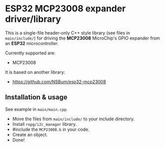 # ESP32 MCP23008 expander driver/library

This is a single-file header-only C++ style library (see files in `main/include/`) for driving the **MCP23008** MicroChip's GPIO expander from an **ESP32** microcontroller.

Currently supported are:
- MCP23008


It is based on another library:
- https://github.com/NSBum/esp32-mcp23008


## Installation & usage
See example in `main/main.cpp`.

- Move the files from `main/include/` to your include directory.
- Install `ropg/i2c_manager` library.
- #include the `MCP23008.h` in your code.
- Create an object.
- Done!

